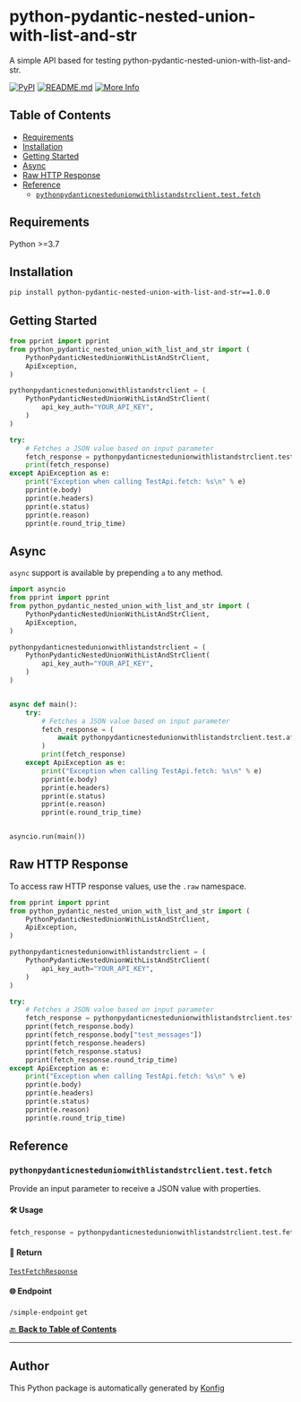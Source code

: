 # python-pydantic-nested-union-with-list-and-str<a id="python-pydantic-nested-union-with-list-and-str"></a>

A simple API based for testing python-pydantic-nested-union-with-list-and-str.


[![PyPI](https://img.shields.io/badge/PyPI-v1.0.0-blue)](https://pypi.org/project/python-pydantic-nested-union-with-list-and-str/1.0.0)
[![README.md](https://img.shields.io/badge/README-Click%20Here-green)](https://github.com/konfig-dev/konfig/tree/main/python#readme)
[![More Info](https://img.shields.io/badge/More%20Info-Click%20Here-orange)](http://example.com/support)

## Table of Contents<a id="table-of-contents"></a>

<!-- toc -->

- [Requirements](#requirements)
- [Installation](#installation)
- [Getting Started](#getting-started)
- [Async](#async)
- [Raw HTTP Response](#raw-http-response)
- [Reference](#reference)
  * [`pythonpydanticnestedunionwithlistandstrclient.test.fetch`](#pythonpydanticnestedunionwithlistandstrclienttestfetch)

<!-- tocstop -->

## Requirements<a id="requirements"></a>

Python >=3.7

## Installation<a id="installation"></a>

```sh
pip install python-pydantic-nested-union-with-list-and-str==1.0.0
```

## Getting Started<a id="getting-started"></a>

```python
from pprint import pprint
from python_pydantic_nested_union_with_list_and_str import (
    PythonPydanticNestedUnionWithListAndStrClient,
    ApiException,
)

pythonpydanticnestedunionwithlistandstrclient = (
    PythonPydanticNestedUnionWithListAndStrClient(
        api_key_auth="YOUR_API_KEY",
    )
)

try:
    # Fetches a JSON value based on input parameter
    fetch_response = pythonpydanticnestedunionwithlistandstrclient.test.fetch()
    print(fetch_response)
except ApiException as e:
    print("Exception when calling TestApi.fetch: %s\n" % e)
    pprint(e.body)
    pprint(e.headers)
    pprint(e.status)
    pprint(e.reason)
    pprint(e.round_trip_time)
```

## Async<a id="async"></a>

`async` support is available by prepending `a` to any method.

```python
import asyncio
from pprint import pprint
from python_pydantic_nested_union_with_list_and_str import (
    PythonPydanticNestedUnionWithListAndStrClient,
    ApiException,
)

pythonpydanticnestedunionwithlistandstrclient = (
    PythonPydanticNestedUnionWithListAndStrClient(
        api_key_auth="YOUR_API_KEY",
    )
)


async def main():
    try:
        # Fetches a JSON value based on input parameter
        fetch_response = (
            await pythonpydanticnestedunionwithlistandstrclient.test.afetch()
        )
        print(fetch_response)
    except ApiException as e:
        print("Exception when calling TestApi.fetch: %s\n" % e)
        pprint(e.body)
        pprint(e.headers)
        pprint(e.status)
        pprint(e.reason)
        pprint(e.round_trip_time)


asyncio.run(main())
```

## Raw HTTP Response<a id="raw-http-response"></a>

To access raw HTTP response values, use the `.raw` namespace.

```python
from pprint import pprint
from python_pydantic_nested_union_with_list_and_str import (
    PythonPydanticNestedUnionWithListAndStrClient,
    ApiException,
)

pythonpydanticnestedunionwithlistandstrclient = (
    PythonPydanticNestedUnionWithListAndStrClient(
        api_key_auth="YOUR_API_KEY",
    )
)

try:
    # Fetches a JSON value based on input parameter
    fetch_response = pythonpydanticnestedunionwithlistandstrclient.test.raw.fetch()
    pprint(fetch_response.body)
    pprint(fetch_response.body["test_messages"])
    pprint(fetch_response.headers)
    pprint(fetch_response.status)
    pprint(fetch_response.round_trip_time)
except ApiException as e:
    print("Exception when calling TestApi.fetch: %s\n" % e)
    pprint(e.body)
    pprint(e.headers)
    pprint(e.status)
    pprint(e.reason)
    pprint(e.round_trip_time)
```


## Reference<a id="reference"></a>
### `pythonpydanticnestedunionwithlistandstrclient.test.fetch`<a id="pythonpydanticnestedunionwithlistandstrclienttestfetch"></a>

Provide an input parameter to receive a JSON value with properties.

#### 🛠️ Usage<a id="🛠️-usage"></a>

```python
fetch_response = pythonpydanticnestedunionwithlistandstrclient.test.fetch()
```

#### 🔄 Return<a id="🔄-return"></a>

[`TestFetchResponse`](./python_pydantic_nested_union_with_list_and_str/pydantic/test_fetch_response.py)

#### 🌐 Endpoint<a id="🌐-endpoint"></a>

`/simple-endpoint` `get`

[🔙 **Back to Table of Contents**](#table-of-contents)

---


## Author<a id="author"></a>
This Python package is automatically generated by [Konfig](https://konfigthis.com)
